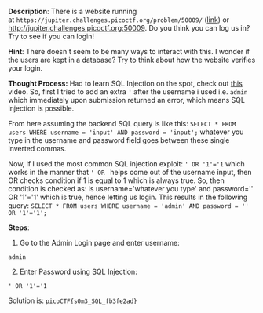 
**Description**:
There is a website running at `https://jupiter.challenges.picoctf.org/problem/50009/` ([link](https://jupiter.challenges.picoctf.org/problem/50009/)) or http://jupiter.challenges.picoctf.org:50009. Do you think you can log us in? Try to see if you can login!

**Hint**:
There doesn't seem to be many ways to interact with this. I wonder if the users are kept in a database? Try to think about how the website verifies your login.

**Thought Process:**
Had to learn SQL Injection on the spot, check out [this](https://youtu.be/2OPVViV-GQk?si=sjI97iBXsNn14me1) video.
So, first I tried to add an extra `'` after the username i used i.e. `admin` which immediately upon submission returned an error, which means SQL injection is possible.

From here assuming the backend SQL query is like this:
`SELECT * FROM users WHERE username = 'input' AND password = 'input';`
whatever you type in the username and password field goes between these single inverted commas.

Now, if I used the most common SQL injection exploit:
`' OR '1'='1` which works in the manner that `' OR ` helps come out of the username input, then OR checks condition if 1 is equal to 1 which is always true. So, then condition is checked as:
is username='whatever you type' and password='' OR '1'='1' which is true, hence letting us login. This results in the following query:
`SELECT * FROM users WHERE username = 'admin' AND password = '' OR '1'='1';`

**Steps**:

1. Go to the Admin Login page and enter username:
```
admin
```

2. Enter Password using SQL Injection:
```
' OR '1'='1
```

Solution is: `picoCTF{s0m3_SQL_fb3fe2ad}`
